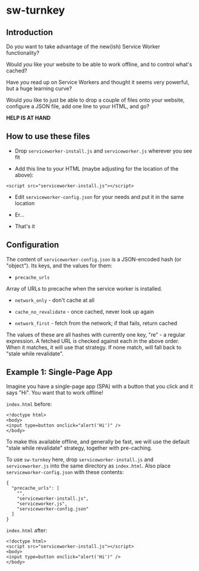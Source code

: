# sw-turnkey

## Introduction

Do *you* want to take advantage of the new(ish) Service Worker
functionality?

Would *you* like your website to be able to work offline, and to
control what's cached?

Have *you* read up on Service Workers and thought it seems very powerful, but a huge learning curve?

Would *you* like to just be able to drop a couple of files onto your
website, configure a JSON file, add one line to your HTML, and go?

**HELP IS AT HAND**

## How to use these files

* Drop `serviceworker-install.js` and `serviceworker.js` wherever you see fit

* Add this line to your HTML (maybe adjusting for the location of the above):

```
<script src="serviceworker-install.js"></script>
```

* Edit `serviceworker-config.json` for your needs and put it in the
same location

* Er...

* That's it

## Configuration

The content of `serviceworker-config.json` is a JSON-encoded hash (or
"object"). Its keys, and the values for them:

* `precache_urls`

Array of URLs to precache when the service worker is installed.

* `network_only` - don't cache at all

* `cache_no_revalidate` - once cached, never look up again

* `network_first` - fetch from the network; if that fails, return cached

The values of these are all hashes with currently one key, "re" - a
regular expression. A fetched URL is checked against each in the above
order. When it matches, it will use that strategy. If none match, will
fall back to "stale while revalidate".

## Example 1: Single-Page App

Imagine you have a single-page app (SPA) with a button that you click
and it says "Hi". You want that to work offline!

`index.html` before:

```
<!doctype html>
<body>
<input type=button onclick="alert('Hi')" />
</body>
```

To make this available offline, and generally be fast, we will use the
default "stale while revalidate" strategy, together with pre-caching.

To use `sw-turnkey` here, drop `serviceworker-install.js` and
`serviceworker.js` into the same directory as `index.html`.
Also place `serviceworker-config.json` with these contents:

```
{
  "precache_urls": [
    "",
    "serviceworker-install.js",
    "serviceworker.js",
    "serviceworker-config.json"
  ]
}
```

`index.html` after:

```
<!doctype html>
<script src="serviceworker-install.js"></script>
<body>
<input type=button onclick="alert('Hi')" />
</body>
```

